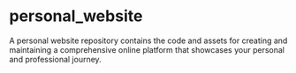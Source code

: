 # personal_website
A personal website repository contains the code and assets for creating and maintaining a comprehensive online platform that showcases your personal and professional journey.
